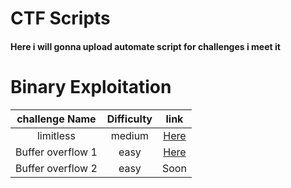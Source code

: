 # CTF Scripts

<h4>Here i will gonna upload automate script for challenges i meet it</h4>

# Binary Exploitation
| challenge Name | Difficulty  | link |
| :---: | :---: | :---: |
| limitless | medium | [Here](https://github.com/0xDiablos/CTF-Scripts/tree/master/Binary%20Exploitation/limitless) |
| Buffer overflow 1 | easy | [Here](https://github.com/0xDiablos/CTF-Scripts/tree/master/Binary%20Exploitation/Buffer%20overflow%201) |
| Buffer overflow 2 | easy | Soon |
